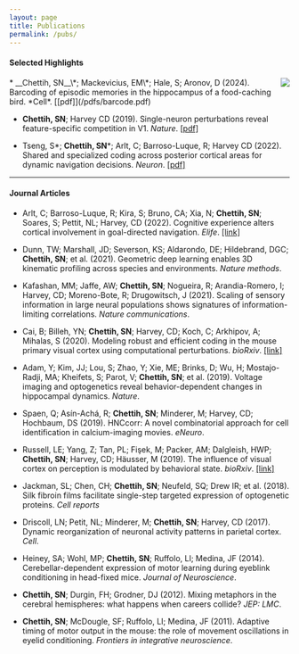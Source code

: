 ```yaml
---
layout: page
title: Publications
permalink: /pubs/
---
```


#### Selected Highlights
<img style="float:right;max-width:50%" src="/images/Cell Cover (SC final).png">
* __Chettih, SN__\*; Mackevicius, EM\*; Hale, S; Aronov, D (2024). Barcoding of episodic memories in the hippocampus of a food-caching bird. *Cell*. [[pdf]](/pdfs/barcode.pdf)

* __Chettih, SN__; Harvey CD (2019). Single-neuron perturbations reveal feature-specific competition in V1. *Nature*. [[pdf]](/pdfs/influence.pdf)

* Tseng, S\*; __Chettih, SN__\*; Arlt, C; Barroso-Luque, R; Harvey CD (2022). Shared and specialized coding across posterior cortical areas for dynamic navigation decisions. *Neuron*. [[pdf]](/pdfs/ppc.pdf)

---

#### Journal Articles

* Arlt, C; Barroso-Luque, R; Kira, S; Bruno, CA; Xia, N; __Chettih, SN__; Soares, S; Pettit, NL; Harvey, CD (2022). Cognitive experience alters cortical involvement in goal-directed navigation. *Elife*. [[link]](https://elifesciences.org/articles/76051.pdf)

* Dunn, TW; Marshall, JD; Severson, KS; Aldarondo, DE; Hildebrand, DGC; __Chettih, SN__; et al. (2021). Geometric deep learning enables 3D kinematic profiling across species and environments. *Nature methods*.

* Kafashan, MM; Jaffe, AW; __Chettih, SN__; Nogueira, R; Arandia-Romero, I; Harvey, CD; Moreno-Bote, R; Drugowitsch, J (2021). Scaling of sensory information in large neural populations shows signatures of information-limiting correlations. *Nature communications*.

* Cai, B; Billeh, YN; __Chettih, SN__; Harvey, CD; Koch, C; Arkhipov, A; Mihalas, S (2020).  Modeling robust and efficient coding in the mouse primary visual cortex using computational perturbations. *bioRxiv*. [[link]](https://www.biorxiv.org/content/biorxiv/early/2020/04/23/2020.04.21.051268.full.pdf)

* Adam, Y; Kim, JJ; Lou, S; Zhao, Y; Xie, ME; Brinks, D; Wu, H; Mostajo-Radji, MA; Kheifets, S; Parot, V; __Chettih, SN__; et al. (2019). Voltage imaging and optogenetics reveal behavior-dependent changes in hippocampal dynamics. *Nature*.

* Spaen, Q; Asín-Achá, R; __Chettih, SN__; Minderer, M; Harvey, CD; Hochbaum, DS (2019). HNCcorr: A novel combinatorial approach for cell identification in calcium-imaging movies. *eNeuro*.

* Russell, LE; Yang, Z; Tan, PL; Fişek, M; Packer, AM; Dalgleish, HWP; __Chettih, SN__; Harvey, CD; Häusser, M (2019). The influence of visual cortex on perception is modulated by behavioral state. *bioRxiv*. [[link]](https://www.biorxiv.org/content/biorxiv/early/2019/07/17/706010.full.pdf)

* Jackman, SL; Chen, CH; __Chettih, SN__; Neufeld, SQ; Drew IR; et al. (2018). Silk fibroin films facilitate single-step targeted expression of optogenetic proteins. *Cell reports*

* Driscoll, LN; Petit, NL; Minderer, M; __Chettih, SN__; Harvey, CD (2017). Dynamic reorganization of neuronal activity patterns in parietal cortex. *Cell*.

* Heiney, SA; Wohl, MP; __Chettih, SN__; Ruffolo, LI; Medina, JF (2014). Cerebellar-dependent expression of motor learning during eyeblink conditioning in head-fixed mice. *Journal of Neuroscience*.

* __Chettih, SN__; Durgin, FH; Grodner, DJ (2012). Mixing metaphors in the cerebral hemispheres: what happens when careers collide? *JEP: LMC*.

* __Chettih, SN__; McDougle, SF; Ruffolo, LI; Medina, JF (2011). Adaptive timing of motor output in the mouse: the role of movement oscillations in eyelid conditioning. *Frontiers in integrative neuroscience*.
